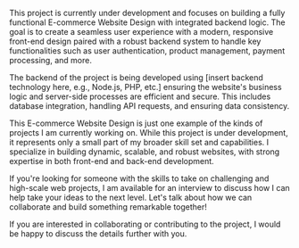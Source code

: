 This project is currently under development and focuses on building a fully functional E-commerce
Website Design with integrated backend logic. The goal is to create a seamless user experience with
a modern, responsive front-end design paired with a robust backend system to handle key
functionalities such as user authentication, product management, payment processing, and more.

The backend of the project is being developed using [insert backend technology here, e.g., Node.js, PHP, etc.]
ensuring the website's business logic and server-side processes are efficient and
secure. This includes database integration, handling API requests, and ensuring data consistency.

This E-commerce Website Design is just one example of the kinds of projects I am currently working
on. While this project is under development, it represents only a small part of my broader skill set
and capabilities. I specialize in building dynamic, scalable, and robust websites, with strong
expertise in both front-end and back-end development.

If you're looking for someone with the skills to take on challenging and high-scale web projects,
I am available for an interview to discuss how I can help take your ideas to the next level. Let's talk
about how we can collaborate and build something remarkable together!

If you are interested in collaborating or contributing to the project, I would be happy to discuss the
details further with you.